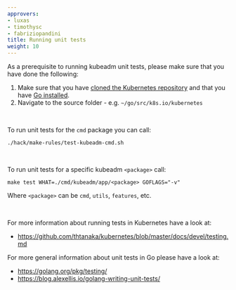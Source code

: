```yaml
---
approvers:
- luxas
- timothysc
- fabriziopandini
title: Running unit tests
weight: 10
---
```

As a prerequisite to running kubeadm unit tests, please make sure that you have done the following:

1) Make sure that you have [cloned the Kubernetes repository](https://github.com/kubernetes/kubernetes/blob/master/README.md#to-start-developing-kubernetes) and that you have [Go installed](https://golang.org/doc/install).
2) Navigate to the source folder - e.g. `~/go/src/k8s.io/kubernetes`

<br>

To run unit tests for the `cmd` package you can call:
```
./hack/make-rules/test-kubeadm-cmd.sh
```

<br>

To run unit tests for a specific kubeadm `<package>` call:
```
make test WHAT=./cmd/kubeadm/app/<package> GOFLAGS="-v"
```
Where `<package>` can be `cmd`, `utils`, `features`, etc.

<br>

For more information about running tests in Kubernetes have a look at:
* https://github.com/thtanaka/kubernetes/blob/master/docs/devel/testing.md

For more general information about unit tests in Go please have a look at:
* https://golang.org/pkg/testing/
* https://blog.alexellis.io/golang-writing-unit-tests/
